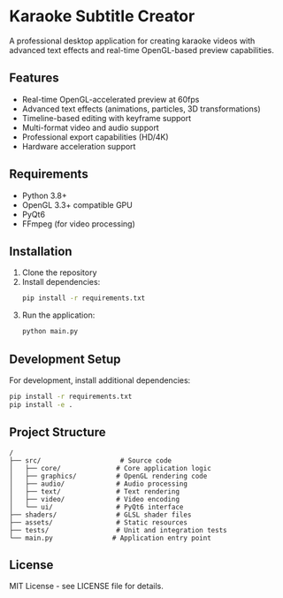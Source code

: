 # Karaoke Subtitle Creator

A professional desktop application for creating karaoke videos with advanced text effects and real-time OpenGL-based preview capabilities.

## Features

- Real-time OpenGL-accelerated preview at 60fps
- Advanced text effects (animations, particles, 3D transformations)
- Timeline-based editing with keyframe support
- Multi-format video and audio support
- Professional export capabilities (HD/4K)
- Hardware acceleration support

## Requirements

- Python 3.8+
- OpenGL 3.3+ compatible GPU
- PyQt6
- FFmpeg (for video processing)

## Installation

1. Clone the repository
2. Install dependencies:
   ```bash
   pip install -r requirements.txt
   ```
3. Run the application:
   ```bash
   python main.py
   ```

## Development Setup

For development, install additional dependencies:

```bash
pip install -r requirements.txt
pip install -e .
```

## Project Structure

```
/
├── src/                    # Source code
│   ├── core/              # Core application logic
│   ├── graphics/          # OpenGL rendering code
│   ├── audio/             # Audio processing
│   ├── text/              # Text rendering
│   ├── video/             # Video encoding
│   └── ui/                # PyQt6 interface
├── shaders/               # GLSL shader files
├── assets/                # Static resources
├── tests/                 # Unit and integration tests
└── main.py               # Application entry point
```

## License

MIT License - see LICENSE file for details.
